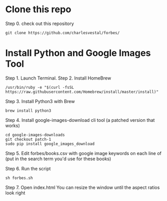 # Clone this repo

Step 0. check out this repository

`git clone https://github.com/charlesvestal/forbes/`

# Install Python and Google Images Tool

Step 1. Launch Terminal.
Step 2. Install HomeBrew

`/usr/bin/ruby -e "$(curl -fsSL https://raw.githubusercontent.com/Homebrew/install/master/install)"`

Step 3. Install Python3 with Brew

`brew install python3`

Step 4. Install google-images-download cli tool (a patched version that works)

```git clone https://github.com/Joeclinton1/google-images-download/
cd google-images-downloads
git checkout patch-1
sudo pip install google_images_download
```

Step 5. Edit forbes/books.csv with google image keywords on each line of (put in the search term you'd use for these books)

Step 6. Run the script
```cd forbes
sh forbes.sh
```
Step 7. Open index.html
You can resize the window until the aspect ratios look right
